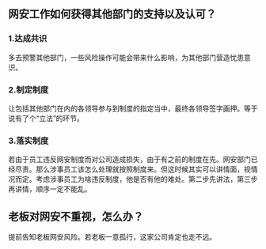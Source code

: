 ## 网安工作如何获得其他部门的支持以及认可？

### 1.达成共识

多去预警其他部门，一些风险操作可能会带来什么影响，为其他部门营造忧患意识。

### 2.制定制度

让包括其他部门在内的各领导参与到制度的指定当中，最终各领导签字画押。等于说有了个“立法”的环节。

### 3.落实制度

若由于员工违反网安制度而对公司造成损失，由于有之前的制度在先。网安部门已经尽责。那么涉事员工该怎么处理就按照制度来。但这时候其实可以讲情面，视情况而定。考虑涉事员工为啥违反制度，他是否有他的难处。第二步先讲法，第三步再讲情，顺序一定不能乱。





## 老板对网安不重视，怎么办？

提前告知老板网安风险。若老板一意孤行，这家公司肯定也走不远。